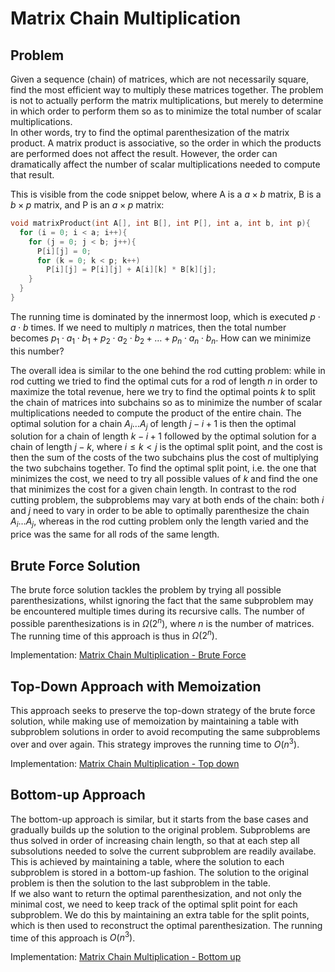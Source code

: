 # Matrix Chain Multiplication

## Problem

Given a sequence (chain) of matrices, which are not necessarily square, find the most efficient way to multiply these matrices together. The problem is not to actually perform the matrix multiplications, but merely to determine in which order to perform them so as to minimize the total number of scalar multiplications.  
In other words, try to find the optimal parenthesization of the matrix product. A matrix product is associative, so the order in which the products are performed does not affect the result. However, the order can dramatically affect the number of scalar multiplications needed to compute that result.

This is visible from the code snippet below, where A is a $a \times b$ matrix, B is a $b \times p$ matrix, and P is an $a \times p$ matrix:

```c
void matrixProduct(int A[], int B[], int P[], int a, int b, int p){
  for (i = 0; i < a; i++){
    for (j = 0; j < b; j++){
      P[i][j] = 0;
      for (k = 0; k < p; k++)
        P[i][j] = P[i][j] + A[i][k] * B[k][j];
    }
  }
}
```

The running time is dominated by the innermost loop, which is executed $p \cdot a \cdot b$ times. If we need to multiply $n$ matrices, then the total number becomes $p_1\cdot a_1 \cdot b_1 + p_2 \cdot a_2 \cdot b_2 + \dots + p_n \cdot a_n \cdot b_n$. How can we minimize this number?

The overall idea is similar to the one behind the rod cutting problem: while in rod cutting we tried to find the optimal cuts for a rod of length $n$ in order to maximize the total revenue, here we try to find the optimal points $k$ to split the chain of matrices into subchains so as to minimize the number of scalar multiplications needed to compute the product of the entire chain. The optimal solution for a chain $A_i \dots A_j$ of length $j - i + 1$ is then the optimal solution for a chain of length $k - i + 1$ followed by the optimal solution for a chain of length $j - k$, where $i\leq k < j$ is the optimal split point, and the cost is then the sum of the costs of the two subchains plus the cost of multiplying the two subchains together. To find the optimal split point, i.e. the one that minimizes the cost, we need to try all possible values of $k$ and find the one that minimizes the cost for a given chain length. In contrast to the rod cutting problem, the subproblems may vary at both ends of the chain: both $i$ and $j$ need to vary in order to be able to optimally parenthesize the chain $A_i \dots A_j$, whereas in the rod cutting problem only the length varied and the price was the same for all rods of the same length.

## Brute Force Solution

The brute force solution tackles the problem by trying all possible parenthesizations, whilst ignoring the fact that the same subproblem may be encountered multiple times during its recursive calls. The number of possible parenthesizations is in $\Omega(2^n)$, where $n$ is the number of matrices. The running time of this approach is thus in $\Omega(2^n)$.

Implementation: [Matrix Chain Multiplication - Brute Force](https://github.com/pl3onasm/Algorithms/tree/main/algorithms/dynamic-programming/matrix-chain-multiplication/mcm-1.c)

## Top-Down Approach with Memoization

This approach seeks to preserve the top-down strategy of the brute force solution, while making use of memoization by maintaining a table with subproblem solutions in order to avoid recomputing the same subproblems over and over again. This strategy improves the running time to $O(n^3)$.  

Implementation: [Matrix Chain Multiplication - Top down](https://github.com/pl3onasm/Algorithms/tree/main/algorithms/dynamic-programming/matrix-chain-multiplication/mcm-2.c)

## Bottom-up Approach

The bottom-up approach is similar, but it starts from the base cases and gradually builds up the solution to the original problem. Subproblems are thus solved in order of increasing chain length, so that at each step all subsolutions needed to solve the current subproblem are readily availabe. This is achieved by maintaining a table, where the solution to each subproblem is stored in a bottom-up fashion. The solution to the original problem is then the solution to the last subproblem in the table.  
If we also want to return the optimal parenthesization, and not only the minimal cost, we need to keep track of the optimal split point for each subproblem. We do this by maintaining an extra table for the split points, which is then used to reconstruct the optimal parenthesization. The running time of this approach is $O(n^3)$.

Implementation: [Matrix Chain Multiplication - Bottom up](https://github.com/pl3onasm/Algorithms/tree/main/algorithms/dynamic-programming/matrix-chain-multiplication/mcm-3.c)
